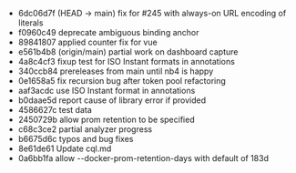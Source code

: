- 6dc06d7f (HEAD -> main) fix for #245 with always-on URL encoding of literals
- f0960c49 deprecate ambiguous binding anchor
- 89841807 applied counter fix for vue
- e561b4b8 (origin/main) partial work on dashboard capture
- 4a8c4cf3 fixup test for ISO Instant formats in annotations
- 340ccb84 prereleases from main until nb4 is happy
- 0e1658a5 fix recursion bug after token pool refactoring
- aaf3acdc use ISO Instant format in annotations
- b0daae5d report cause of library error if provided
- 4586627c test data
- 2450729b allow prom retention to be specified
- c68c3ce2 partial analyzer progress
- b6675d6c typos and bug fixes
- 8e61de61 Update cql.md
- 0a6bb1fa allow --docker-prom-retention-days with default of 183d
